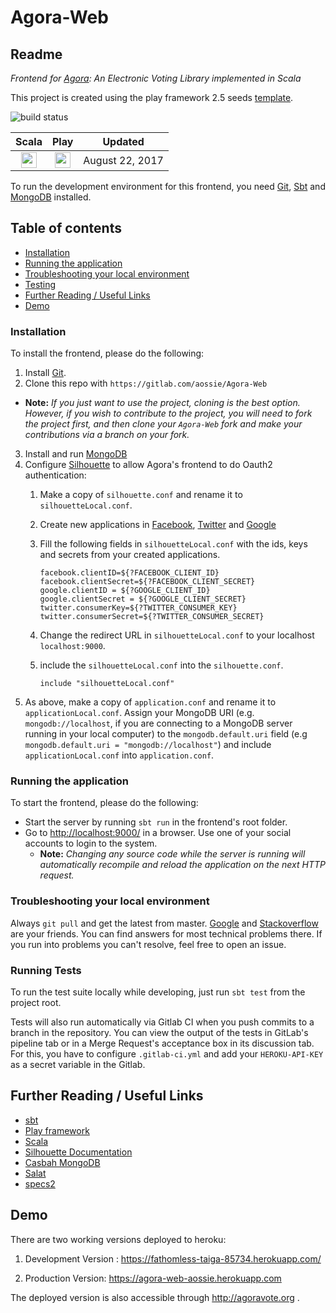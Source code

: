 # Agora-Web

## Readme

_Frontend for [Agora](https://gitlab.com/aossie/Agora/): An Electronic Voting Library implemented in Scala_


This project is created using the play framework 2.5 seeds [template](https://github.com/playframework/play-scala-seed.g8).


![build status](https://gitlab.com/aossie/Agora-Web/badges/master/build.svg)

| Scala | Play | Updated
| :-: | :-: | :-:
| <img src="https://raw.githubusercontent.com/OlegIlyenko/scala-icon/master/scala-icon.png " width="25"> | <img src="https://raw.githubusercontent.com/OlegIlyenko/scala-icon/master/play-icon.png " width="25"> | August 22, 2017

To run the development environment for this frontend, you need [Git](https://git-scm.com/), [Sbt](http://www.scala-sbt.org/) and [MongoDB](https://www.mongodb.com/) installed.

## Table of contents

- [Installation](#installation)
- [Running the application](#running-the-application)
- [Troubleshooting your local environment](#troubleshooting-your-local-environment)
- [Testing](#testing)
- [Further Reading / Useful Links](#further-reading--useful-links)
- [Demo](#demo)


### Installation

To install the frontend, please do the following:

1. Install [Git](https://git-scm.com/book/en/v2/Getting-Started-Installing-Git).
2. Clone this repo with `https://gitlab.com/aossie/Agora-Web`
  - **Note:** *If you just want to use the project, cloning is the best option. However, if you wish to contribute to the project, you will need to fork the project first, and then clone your `Agora-Web` fork and make your contributions via a branch on your fork.*
3. Install and run [MongoDB](https://www.mongodb.com/)
4. Configure [Silhouette](https://www.silhouette.rocks/) to allow Agora's frontend to do Oauth2 authentication:
    1. Make a copy of `silhouette.conf` and rename it to `silhouetteLocal.conf`.
    2. Create new applications in [Facebook](https://developers.facebook.com/), [Twitter](https://dev.twitter.com/) and [Google](https://console.cloud.google.com/)
    3. Fill the following fields in `silhouetteLocal.conf` with the ids, keys and secrets from your created applications.

        ```
        facebook.clientID=${?FACEBOOK_CLIENT_ID}
        facebook.clientSecret=${?FACEBOOK_CLIENT_SECRET}
        google.clientID = ${?GOOGLE_CLIENT_ID}
        google.clientSecret = ${?GOOGLE_CLIENT_SECRET}
        twitter.consumerKey=${?TWITTER_CONSUMER_KEY}
        twitter.consumerSecret=${?TWITTER_CONSUMER_SECRET}
        ```
    4. Change the redirect URL in `silhouetteLocal.conf` to your localhost `localhost:9000`.
    5. include the `silhouetteLocal.conf` into the `silhouette.conf`.

        ```
        include "silhouetteLocal.conf"
        ```
5. As above, make a copy of `application.conf` and rename it to `applicationLocal.conf`. Assign your MongoDB URI (e.g. `mongodb://localhost`, if you are connecting to a MongoDB server running in your local computer) to the `mongodb.default.uri` field (e.g `mongodb.default.uri = "mongodb://localhost"`) and include `applicationLocal.conf` into `application.conf`.

 

### Running the application

To start the frontend, please do the following:

- Start the server by running `sbt run` in the frontend's root folder.
- Go to [http://localhost:9000/](http://localhost:9000/) in a browser. Use one of your social accounts to login to the system.
    - **Note:** *Changing any source code while the server is running will automatically recompile and reload the application on the next HTTP request.*

### Troubleshooting your local environment

Always `git pull` and get the latest from master. [Google](https://www.google.com) and [Stackoverflow](https://stackoverflow.com/) are your friends. You can find answers for most technical problems there. If you run into problems you can't resolve, feel free to open an issue.

### Running Tests

To run the test suite locally while developing, just run `sbt test` from the project root.

Tests will also run automatically via Gitlab CI when you push commits to a branch in the repository. You can view the output of the tests in GitLab's pipeline tab or in a Merge Request's acceptance box in its discussion tab. For this, you have to configure `.gitlab-ci.yml` and add your `HEROKU-API-KEY` as a secret variable in the Gitlab.


## Further Reading / Useful Links

* [sbt](http://www.scala-sbt.org/)
* [Play framework](https://www.playframework.com/)
* [Scala](https://www.scala-lang.org/)
* [Silhouette Documentation](https://www.silhouette.rocks/docs)
* [Casbah MongoDB](https://mongodb.github.io/casbah/)
* [Salat](https://github.com/salat/salat)
* [specs2](https://github.com/etorreborre/specs2)


## Demo

There are two working versions deployed to heroku:

1. Development Version :
https://fathomless-taiga-85734.herokuapp.com/

2. Production Version:
https://agora-web-aossie.herokuapp.com

The deployed version is also accessible through http://agoravote.org .


